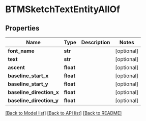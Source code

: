 # BTMSketchTextEntityAllOf

## Properties
Name | Type | Description | Notes
------------ | ------------- | ------------- | -------------
**font_name** | **str** |  | [optional] 
**text** | **str** |  | [optional] 
**ascent** | **float** |  | [optional] 
**baseline_start_x** | **float** |  | [optional] 
**baseline_start_y** | **float** |  | [optional] 
**baseline_direction_x** | **float** |  | [optional] 
**baseline_direction_y** | **float** |  | [optional] 

[[Back to Model list]](../README.md#documentation-for-models) [[Back to API list]](../README.md#documentation-for-api-endpoints) [[Back to README]](../README.md)


